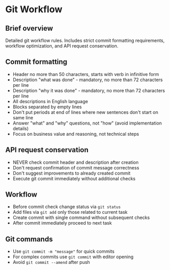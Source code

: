 # Git Workflow

## Brief overview

Detailed git workflow rules. Includes strict commit formatting requirements, workflow optimization, and API request conservation.

## Commit formatting

- Header no more than 50 characters, starts with verb in infinitive form
- Description "what was done" - mandatory, no more than 72 characters per line
- Description "why it was done" - mandatory, no more than 72 characters per line
- All descriptions in English language
- Blocks separated by empty lines
- Don't put periods at end of lines where new sentences don't start on same line
- Answer "what" and "why" questions, not "how" (avoid implementation details)
- Focus on business value and reasoning, not technical steps

## API request conservation

- NEVER check commit header and description after creation
- Don't request confirmation of commit message correctness
- Don't suggest improvements to already created commit
- Execute git commit immediately without additional checks

## Workflow

- Before commit check change status via `git status`
- Add files via `git add` only those related to current task
- Create commit with single command without subsequent checks
- After commit immediately proceed to next task

## Git commands

- Use `git commit -m "message"` for quick commits
- For complex commits use `git commit` with editor opening
- Avoid `git commit --amend` after push
